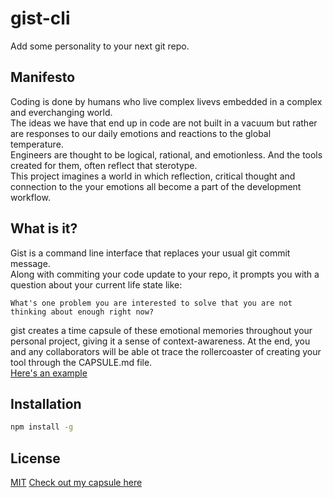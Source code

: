# gist-cli
Add some personality to your next git repo.

## Manifesto
Coding is done by humans who live complex livevs embedded in a complex and everchanging world.   
The ideas we have that end up in code are not built in a vacuum but rather are responses to our daily emotions and reactions to the global temperature.   
Engineers are thought to be logical, rational, and emotionless. And the tools created for them, often reflect that sterotype.   
This project imagines a world in which reflection, critical thought and connection to the your emotions all become a part of the development workflow.   

## What is it?
Gist is a command line interface that replaces your usual git commit message.    
Along with commiting your code update to your repo, it prompts you with a question about your current life state like:
```
What's one problem you are interested to solve that you are not thinking about enough right now?
```

gist creates a time capsule of these emotional memories throughout your personal project, giving it a sense of context-awareness. 
At the end, you and any collaborators will be able ot trace the rollercoaster of creating your tool through the CAPSULE.md file.   
[Here's an example](CAPSULE.md)

## Installation

```bash
npm install -g
```

## License
[MIT](https://choosealicense.com/licenses/mit/)
[Check out my capsule here](../blob/master/CAPSULE.md)